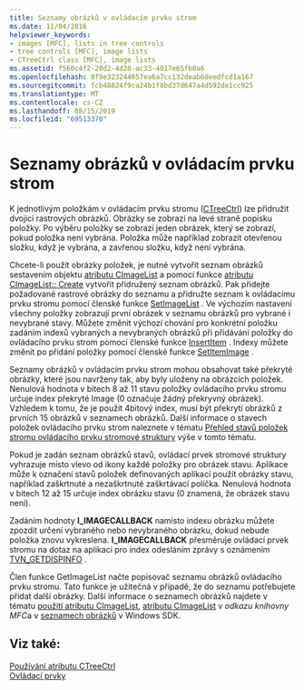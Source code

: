 ```yaml
---
title: Seznamy obrázků v ovládacím prvku strom
ms.date: 11/04/2016
helpviewer_keywords:
- images [MFC], lists in tree controls
- tree controls [MFC], image lists
- CTreeCtrl class [MFC], image lists
ms.assetid: f560c4f2-20d2-4d28-ac33-4017e65fb0a6
ms.openlocfilehash: 8f9e323244657ea6a7cc132deab6deedfcd1a167
ms.sourcegitcommit: fcb48824f9ca24b1f8bd37d647a4d592de1cc925
ms.translationtype: MT
ms.contentlocale: cs-CZ
ms.lasthandoff: 08/15/2019
ms.locfileid: "69513370"
---
```

# <a name="tree-control-image-lists"></a>Seznamy obrázků v ovládacím prvku strom

K jednotlivým položkám v ovládacím prvku stromu ([CTreeCtrl](../mfc/reference/ctreectrl-class.md)) lze přidružit dvojici rastrových obrázků. Obrázky se zobrazí na levé straně popisku položky. Po výběru položky se zobrazí jeden obrázek, který se zobrazí, pokud položka není vybrána. Položka může například zobrazit otevřenou složku, když je vybrána, a zavřenou složku, když není vybrána.

Chcete-li použít obrázky položek, je nutné vytvořit seznam obrázků sestavením objektu [atributu CImageList](../mfc/reference/cimagelist-class.md) a pomocí funkce [atributu CImageList:: Create](../mfc/reference/cimagelist-class.md#create) vytvořit přidružený seznam obrázků. Pak přidejte požadované rastrové obrázky do seznamu a přidružte seznam k ovládacímu prvku stromu pomocí členské funkce [SetImageList](../mfc/reference/ctreectrl-class.md#setimagelist) . Ve výchozím nastavení všechny položky zobrazují první obrázek v seznamu obrázků pro vybrané i nevybrané stavy. Můžete změnit výchozí chování pro konkrétní položku zadáním indexů vybraných a nevybraných obrázků při přidávání položky do ovládacího prvku strom pomocí členské funkce [InsertItem](../mfc/reference/ctreectrl-class.md#insertitem) . Indexy můžete změnit po přidání položky pomocí členské funkce [SetItemImage](../mfc/reference/ctreectrl-class.md#setitemimage) .

Seznamy obrázků v ovládacím prvku strom mohou obsahovat také překryté obrázky, které jsou navrženy tak, aby byly uloženy na obrázcích položek. Nenulová hodnota v bitech 8 až 11 stavu položky ovládacího prvku stromu určuje index překryté Image (0 označuje žádný překryvný obrázek). Vzhledem k tomu, že je použit 4bitový index, musí být překrytí obrázků z prvních 15 obrázků v seznamech obrázků. Další informace o stavech položek ovládacího prvku strom naleznete v tématu [Přehled stavů položek stromu ovládacího prvku stromové struktury](../mfc/tree-control-item-states-overview.md) výše v tomto tématu.

Pokud je zadán seznam obrázků stavů, ovládací prvek stromové struktury vyhrazuje místo vlevo od ikony každé položky pro obrázek stavu. Aplikace může k označení stavů položek definovaných aplikací použít obrázky stavu, například zaškrtnuté a nezaškrtnuté zaškrtávací políčka. Nenulová hodnota v bitech 12 až 15 určuje index obrázku stavu (0 znamená, že obrázek stavu není).

Zadáním hodnoty **I_IMAGECALLBACK** namísto indexu obrázku můžete zpozdit určení vybraného nebo nevybraného obrázku, dokud nebude položka znovu vykreslena. **I_IMAGECALLBACK** přesměruje ovládací prvek stromu na dotaz na aplikaci pro index odesláním zprávy s oznámením [TVN_GETDISPINFO](/windows/win32/Controls/tvn-getdispinfo) .

Člen [](../mfc/reference/ctreectrl-class.md#getimagelist) funkce GetImageList načte popisovač seznamu obrázků ovládacího prvku stromu. Tato funkce je užitečná v případě, že do seznamu potřebujete přidat další obrázky. Další informace o seznamech obrázků najdete v tématu [použití atributu CImageList](../mfc/using-cimagelist.md), [atributu CImageList](../mfc/reference/cimagelist-class.md) v *odkazu knihovny MFC*a v [seznamech obrázků](/windows/win32/controls/image-lists) v Windows SDK.

## <a name="see-also"></a>Viz také:

[Používání atributu CTreeCtrl](../mfc/using-ctreectrl.md)<br/>
[Ovládací prvky](../mfc/controls-mfc.md)
